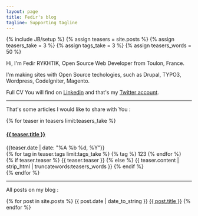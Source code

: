 ```yaml
---
layout: page
title: Fedir's blog
tagline: Supporting tagline
---
```

{% include JB/setup %}
{% assign teasers = site.posts %}
{% assign teasers_take = 3 %}
{% assign tags_take = 3 %}
{% assign teasers_words = 50 %}

Hi, I'm Fedir RYKHTIK, Open Source Web Developer from Toulon, France.

I'm making sites with Open Source techologies, such as Drupal, TYPO3, Wordpress, CodeIgniter, Magento.

Full CV You will find on [Linkedin](https://www.linkedin.com/pub/fedir-rykhtik/14/64/a84) and that's my [Twitter account](https://twitter.com/FedirFR).

* * *

That's some articles I would like to share with You :

{% for teaser in teasers limit:teasers_take %}
  <h4><a href="{{ BASE_PATH }}{{ teaser.url }}">{{ teaser.title }}</a></h4>
  <div class="date">{{teaser.date | date: "%A %b %d, %Y"}}</div>
  {% for tag in teaser.tags limit:tags_take %}
    {% tag %} 123
  {% endfor %}
  <div class="content">
    {% if teaser.teaser %}
      {{ teaser.teaser }}
    {% else %}
      {{ teaser.content | strip_html | truncatewords:teasers_words }}
    {% endif %}
  </div>
{% endfor %}

* * *
All posts on my blog :

{% for post in site.posts %}
  {{ post.date | date_to_string }} <a href="{{ BASE_PATH }}{{ post.url }}">{{ post.title }}</a>
{% endfor %}

